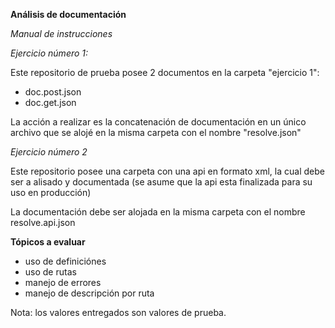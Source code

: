 **Análisis de documentación**

*Manual de instrucciones*

_Ejercicio número 1:_

Este repositorio de prueba posee 2 documentos en la carpeta "ejercicio 1":

- doc.post.json
- doc.get.json

La acción a realizar es la concatenación de documentación en un único archivo que se alojé en la misma carpeta con el nombre "resolve.json"

_Ejercicio número 2_

Este repositorio posee una carpeta con una api en formato xml, la cual debe ser a alisado y documentada (se asume que la api esta finalizada para su uso en producción)

La documentación debe ser alojada en la misma carpeta con el nombre resolve.api.json

**Tópicos a evaluar**

- uso de definiciónes
- uso de rutas
- manejo de errores
- manejo de descripción por ruta

Nota: los valores entregados son valores de prueba.
